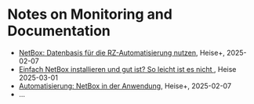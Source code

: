 # Notes on Monitoring and Documentation
- [NetBox: Datenbasis für die RZ-Automatisierung nutzen](https://www.heise.de/hintergrund/NetBox-Datenbasis-fuer-die-RZ-Automatisierung-nutzen-10270025.html?seite=all), Heise+, 2025-02-07
- [Einfach NetBox installieren und gut ist? So leicht ist es nicht ](https://www.heise.de/hintergrund/Mit-NetBox-raus-aus-dem-Chaos-die-Reise-der-BM-Uni-geht-weiter-10299723.html?seite=all), Heise 2025-03-01
- [Automatisierung: NetBox in der Anwendung](https://www.heise.de/hintergrund/Automatisierung-NetBox-in-der-Anwendung-10272371.html?seite=all), Heise+, 2025-02-07
- ...
